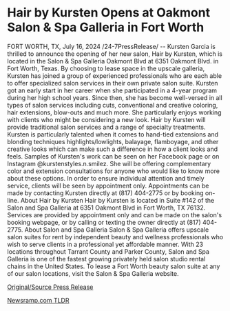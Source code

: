 # Hair by Kursten Opens at Oakmont Salon & Spa Galleria in Fort Worth

FORT WORTH, TX, July 16, 2024 /24-7PressRelease/ -- Kursten Garcia is thrilled to announce the opening of her new salon, Hair by Kursten, which is located in the Salon & Spa Galleria Oakmont Blvd at 6351 Oakmont Blvd. in Fort Worth, Texas. By choosing to lease space in the upscale galleria, Kursten has joined a group of experienced professionals who are each able to offer specialized salon services in their own private salon suite.  Kursten got an early start in her career when she participated in a 4-year program during her high school years. Since then, she has become well-versed in all types of salon services including cuts, conventional and creative coloring, hair extensions, blow-outs and much more. She particularly enjoys working with clients who might be considering a new look.  Hair by Kursten will provide traditional salon services and a range of specialty treatments. Kursten is particularly talented when it comes to hand-tied extensions and blonding techniques highlights/lowlights, balayage, flamboyage, and other creative looks which can make such a difference in how a client looks and feels. Samples of Kursten's work can be seen on her Facebook page or on Instagram @kurstenstyles.n.smilez. She will be offering complementary color and extension consultations for anyone who would like to know more about these options.  In order to ensure individual attention and timely service, clients will be seen by appointment only. Appointments can be made by contacting Kursten directly at (817) 404-2775 or by booking on-line.  About Hair by Kursten Hair by Kursten is located in Suite #142 of the Salon and Spa Galleria at 6351 Oakmont Blvd in  Fort Worth, TX 76132. Services are provided by appointment only and can be made on the salon's booking webpage, or by calling or texting the owner directly at (817) 404-2775.  About Salon and Spa Galleria Salon & Spa Galleria offers upscale salon suites for rent by independent beauty and wellness professionals who wish to serve clients in a professional yet affordable manner. With 23 locations throughout Tarrant County and Parker County, Salon and Spa Galleria is one of the fastest growing privately held salon studio rental chains in the United States. To lease a Fort Worth beauty salon suite at any of our salon locations, visit the Salon & Spa Galleria website. 

[Original/Source Press Release](https://www.24-7pressrelease.com/press-release/512466/hair-by-kursten-opens-at-oakmont-salon-spa-galleria-in-fort-worth) 

[Newsramp.com TLDR](https://newsramp.com/None) 